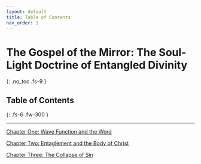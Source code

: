 ```yaml
---
layout: default
title: Table of Contents
nav_order: 1
---
```


# The Gospel of the Mirror: The Soul-Light Doctrine of Entangled Divinity
{: .no_toc .fs-9 }

## Table of Contents
{: .fs-6 .fw-300 }

---

[Chapter One: Wave Function and the Word](https://sandboxpublishinghouse.github.io/the-gospel-of-the-mirror/chapter-1.html)

[Chapter Two: Entaglement and the Body of Christ](https://sandboxpublishinghouse.github.io/the-gospel-of-the-mirror/chapter-2.html)

[Chapter Three: The Collapse of Sin](https://sandboxpublishinghouse.github.io/the-gospel-of-the-mirror/chapter-3.html)